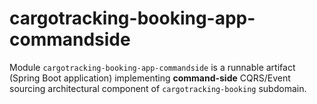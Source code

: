 # cargotracking-booking-app-commandside

Module `cargotracking-booking-app-commandside` is a runnable artifact (Spring Boot application) implementing **command-side** CQRS/Event sourcing architectural component of `cargotracking-booking`
subdomain.
